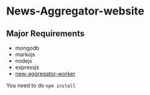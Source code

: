 # News-Aggregator-website
## Major Requirements
- mongodb
- markojs
- nodejs
- expressjs
- <a href="https://github.com/lukyman/News-aggregator-worker"> new-aggregator-worker </a> 

You need to do `npm install`